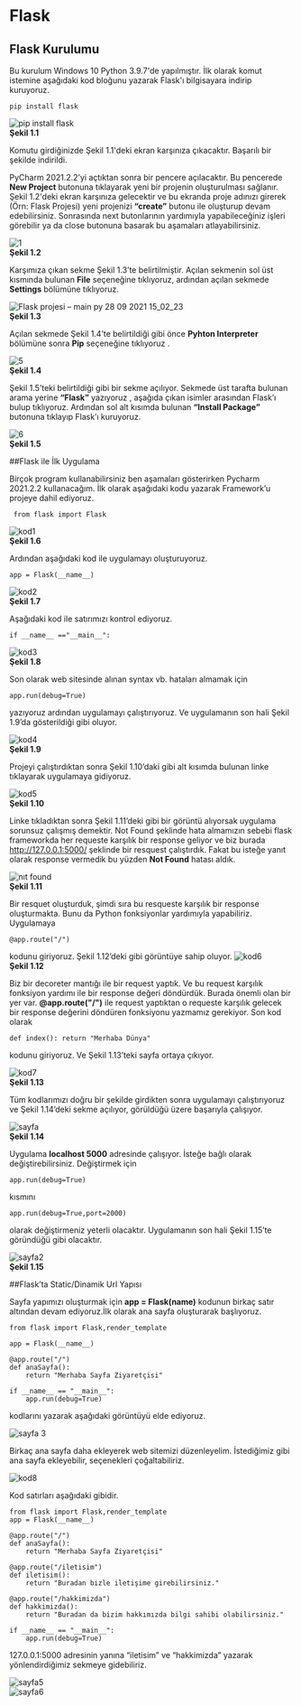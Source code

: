 # Flask
## Flask Kurulumu

Bu kurulum Windows 10 Python 3.9.7'de yapılmıştır. İlk olarak komut istemine aşağıdaki kod bloğunu yazarak Flask'ı bilgisayara indirip kuruyoruz.

``` 
pip install flask 
```
![pip install flask](https://user-images.githubusercontent.com/59111328/135081212-8ce58489-57d0-4448-9eb3-fed4a7fc2e3b.PNG)
<br>
**Şekil 1.1**

Komutu girdiğinizde Şekil 1.1'deki ekran karşınıza çıkacaktır. Başarılı bir şekilde indirildi.

PyCharm 2021.2.2’yi açtıktan sonra bir pencere açılacaktır. Bu pencerede **New Project** butonuna tıklayarak yeni bir projenin oluşturulması sağlanır. Şekil 1.2'deki ekran karşınıza gelecektir ve bu ekranda proje adınızı girerek (Örn: Flask Projesi) yeni projenizi **“create”** butonu ile oluşturup devam edebilirsiniz. Sonrasında next butonlarının yardımıyla yapabileceğiniz işleri görebilir ya da close butonuna basarak bu aşamaları atlayabilirsiniz.


![1](https://user-images.githubusercontent.com/59111328/135084516-77d7a169-7118-436f-86ed-b591ac29d862.PNG)
<br>
**Şekil 1.2**

Karşımıza çıkan sekme Şekil 1.3’te belirtilmiştir. Açılan sekmenin sol üst kısmında bulunan **File** seçeneğine tıklıyoruz, ardından açılan sekmede **Settings** bölümüne tıklıyoruz.

![Flask projesi – main py 28 09 2021 15_02_23](https://user-images.githubusercontent.com/59111328/135087018-db6cbb79-d60c-4b0e-9724-d451a10eaf43.png) <br>
**Şekil 1.3**

Açılan sekmede Şekil 1.4’te belirtildiği gibi önce **Pyhton Interpreter** bölümüne sonra **Pip** seçeneğine tıklıyoruz .

![5](https://user-images.githubusercontent.com/59111328/135087660-166918eb-631f-48d5-8d2a-d2de99e52a58.PNG)
<br>
**Şekil 1.4**

Şekil 1.5’teki belirtildiği gibi bir sekme açılıyor. Sekmede üst tarafta bulunan arama yerine **“Flask”** yazıyoruz , aşağıda çıkan isimler arasından Flask’ı bulup
tıklıyoruz. Ardından sol alt kısımda bulunan **“Install Package”** butonuna tıklayıp Flask’ı kuruyoruz.

![6](https://user-images.githubusercontent.com/59111328/135087987-064d2257-2713-4a61-b255-c3ab0150e1b5.PNG)
<br>
**Şekil 1.5**

##Flask ile İlk Uygulama

Birçok program kullanabilirsiniz ben aşamaları gösterirken Pycharm 2021.2.2 kullanacağım. İlk olarak aşağıdaki kodu yazarak Framework’u projeye dahil ediyoruz.

```
 from flask import Flask 
```
![kod1](https://user-images.githubusercontent.com/59111328/135089596-38019db6-738c-4167-a28c-690a1e32d5f6.PNG)<br>
**Şekil 1.6**

Ardından aşağıdaki kod ile uygulamayı oluşturuyoruz.
```
app = Flask(__name__)
```
![kod2](https://user-images.githubusercontent.com/59111328/135090894-f54b4893-f681-44df-a682-a79ca5e4e527.PNG)
<br>
**Şekil 1.7**

Aşağıdaki kod ile satırımızı kontrol ediyoruz.
```
if __name__ =="__main__":
```
![kod3](https://user-images.githubusercontent.com/59111328/135091231-79a406ab-97b5-430c-8109-45256ead0564.PNG)
<br>
**Şekil 1.8**

Son olarak web sitesinde alınan syntax vb. hataları almamak için 
```
app.run(debug=True)
```
yazıyoruz ardından uygulamayı çalıştırıyoruz. Ve uygulamanın son hali Şekil 1.9’da gösterildiği gibi oluyor.

![kod4](https://user-images.githubusercontent.com/59111328/135091538-c9fc80eb-7ffc-4424-af6a-40b0c41c17ff.PNG)
<br>
**Şekil 1.9**

Projeyi çalıştırdıktan sonra Şekil 1.10’daki gibi alt kısımda bulunan linke tıklayarak uygulamaya gidiyoruz.

![kod5](https://user-images.githubusercontent.com/59111328/135091712-8c13dfb0-dd7e-4d4c-9e87-8bf56078cba0.PNG)
<br>
**Şekil 1.10**

Linke tıkladıktan sonra Şekil 1.11’deki gibi bir görüntü alıyorsak uygulama sorunsuz çalışmış demektir. Not Found şeklinde hata almamızın sebebi flask frameworkda her requeste karşılık bir response geliyor ve biz burada http://127.0.0.1:5000/ şeklinde bir resquest çalıştırdık. Fakat bu isteğe yanıt olarak response vermedik bu yüzden **Not Found** hatası aldık.

![nıt found](https://user-images.githubusercontent.com/59111328/135259927-d9af5516-58b4-4918-afc8-cd94bf591296.PNG)
<br>**Şekil 1.11**

Bir resquet oluşturduk, şimdi sıra bu resqueste karşılık bir response oluşturmakta. Bunu da Python fonksiyonlar yardımıyla yapabiliriz. Uygulamaya 
```
@app.route("/")
```  
kodunu giriyoruz. Şekil 1.12’deki gibi görüntüye sahip oluyor. 
![kod6](https://user-images.githubusercontent.com/59111328/135092468-b2ffd4e8-8264-4661-905c-c6745d0e77e8.PNG)
<br>**Şekil 1.12**

Biz bir decoreter mantığı ile bir request yaptık. Ve bu request karşılık fonksiyon yardımı ile bir response değeri döndürdük. Burada önemli olan bir yer var. **@app.route("/")** ile request yaptıktan o requeste karşılık gelecek bir response değerini döndüren fonksiyonu yazmamız gerekiyor. Son kod olarak  
```
def index(): return "Merhaba Dünya"
```
kodunu giriyoruz. Ve Şekil 1.13’teki sayfa ortaya çıkıyor.

![kod7](https://user-images.githubusercontent.com/59111328/135092810-abe4d0dd-ad95-4ea0-b516-05c10756f9ae.PNG)
<br>**Şekil 1.13**

Tüm kodlarımızı doğru bir şekilde girdikten sonra uygulamayı çalıştırıyoruz ve Şekil 1.14’deki sekme açılıyor, görüldüğü üzere başarıyla çalışıyor.

![sayfa](https://user-images.githubusercontent.com/59111328/135260014-81fea969-7a2a-4aef-8a29-1eb61aff4df6.PNG)
<br>**Şekil 1.14**

Uygulama **localhost 5000** adresinde çalışıyor. İsteğe bağlı olarak değiştirebilirsiniz. Değiştirmek için 
```
app.run(debug=True)
```
kısmını
```
app.run(debug=True,port=2000)
```
olarak değiştirmeniz yeterli olacaktır. Uygulamanın son hali Şekil 1.15’te göründüğü gibi olacaktır.

![sayfa2](https://user-images.githubusercontent.com/59111328/135260063-aecad63e-c9d6-4bb1-9a0d-02ca4822bbd9.PNG)
<br>**Şekil 1.15**

##Flask’ta Static/Dinamik Url Yapısı

Sayfa yapımızı oluşturmak için  **app = Flask(__name__)** kodunun birkaç satır altından devam ediyoruz.İlk olarak ana sayfa oluşturarak başlıyoruz.
```
from flask import Flask,render_template

app = Flask(__name__)

@app.route("/")
def anaSayfa():
    return "Merhaba Sayfa Ziyaretçisi"

if __name__ == "__main__":
    app.run(debug=True)
```
kodlarını yazarak aşağıdaki görüntüyü elde ediyoruz.

![sayfa 3](https://user-images.githubusercontent.com/59111328/135260152-a193fc09-a44c-4ac0-9a3e-a6c98d067f95.PNG)

Birkaç ana sayfa daha ekleyerek web sitemizi düzenleyelim. İstediğimiz gibi ana sayfa ekleyebilir, seçenekleri çoğaltabiliriz.

![kod8](https://user-images.githubusercontent.com/59111328/135260364-86bed64b-d8f8-4aad-9b9a-ff1a3f8aef51.PNG)

Kod satırları aşağıdaki gibidir.

```
from flask import Flask,render_template
app = Flask(__name__)

@app.route("/")
def anaSayfa():
    return "Merhaba Sayfa Ziyaretçisi"

@app.route("/iletisim")
def iletisim():
    return "Buradan bizle iletişime girebilirsiniz."

@app.route("/hakkimizda")
def hakkimizda():
    return "Buradan da bizim hakkımızda bilgi sahibi olabilirsiniz."

if __name__ == "__main__":
    app.run(debug=True)
```

127.0.0.1:5000 adresinin yanına “iletisim” ve “hakkimizda” yazarak yönlendirdiğimiz sekmeye gidebiliriz.

![sayfa5](https://user-images.githubusercontent.com/59111328/135261250-2c9b9f76-1719-4593-a3e3-ce74e73ab267.PNG)
<br>
![sayfa6](https://user-images.githubusercontent.com/59111328/135261275-9aabe657-5376-4944-9134-a76b09be21fe.PNG)


